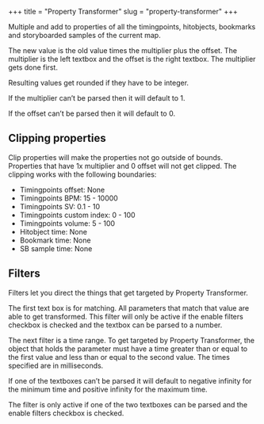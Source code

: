 +++
title = "Property Transformer"
slug = "property-transformer"
+++

Multiple and add to properties of all the timingpoints, hitobjects, bookmarks
and storyboarded samples of the current map.

The new value is the old value times the multiplier plus the offset. The
multiplier is the left textbox and the offset is the right textbox. The
multiplier gets done first.

Resulting values get rounded if they have to be integer.

If the multiplier can’t be parsed then it will default to 1.

If the offset can’t be parsed then it will default to 0.

Clipping properties
---

Clip properties will make the properties not go outside of bounds. Properties
that have 1x multiplier and 0 offset will not get clipped. The clipping works
with the following boundaries:

- Timingpoints offset: None
- Timingpoints BPM: 15 - 10000
- Timingpoints SV: 0.1 - 10
- Timingpoints custom index: 0 - 100
- Timingpoints volume: 5 - 100
- Hitobject time: None
- Bookmark time: None 
- SB sample time: None 
 
Filters
---

Filters let you direct the things that get targeted by Property Transformer. 

The first text box is for matching. All parameters that match that value are
able to get transformed. This filter will only be active if the enable filters
checkbox is checked and the textbox can be parsed to a number.

The next filter is a time range. To get targeted by Property Transformer, the
object that holds the parameter must have a time greater than or equal to the
first value and less than or equal to the second value. The times specified are
in milliseconds.

If one of the textboxes can’t be parsed it will default to negative infinity
for the minimum time and positive infinity for the maximum time.

The filter is only active if one of the two textboxes can be parsed and the
enable filters checkbox is checked.
